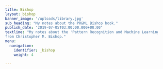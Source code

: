 ```yaml
---
title: Bishop
layout: bishop
banner_image: '/uploads/library.jpg'
sub_heading: "My notes about the PR&ML Bishop book."
publish_date: '2019-07-05T03:00:00.000+00:00'
textline: "My notes about the 'Pattern Recognition and Machine Learning' book
from Christopher M. Bishop."
menu:
  navigation:
    identifier: _bishop
    weight: 4

---
```

